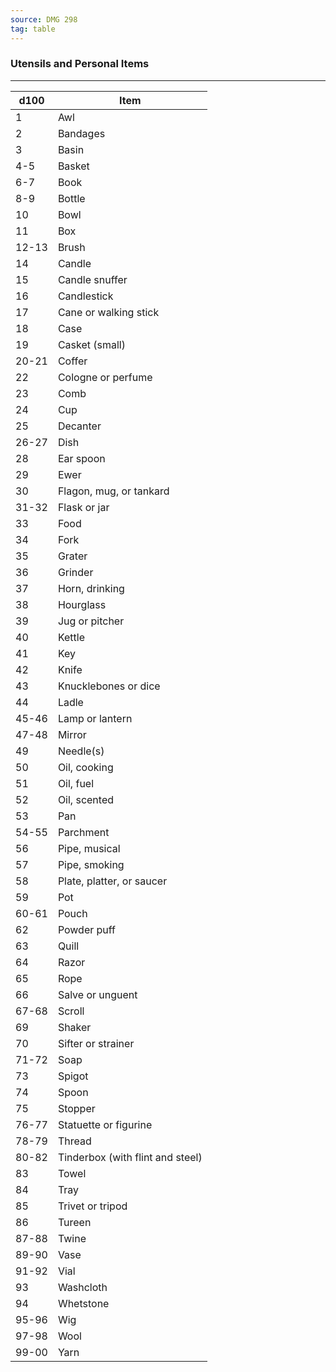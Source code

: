 ```yaml
---
source: DMG 298
tag: table
---
```


### Utensils and Personal Items
---
|d100|Item|
|----|------------|
|1|Awl|
|2|Bandages|
|3|Basin|
|4-5|Basket|
|6-7|Book|
|8-9|Bottle|
|10|Bowl|
|11|Box|
|12-13|Brush|
|14|Candle|
|15|Candle snuffer|
|16|Candlestick|
|17|Cane or walking stick|
|18|Case|
|19|Casket (small)|
|20-21|Coffer|
|22|Cologne or perfume|
|23|Comb|
|24|Cup|
|25|Decanter|
|26-27|Dish|
|28|Ear spoon|
|29|Ewer|
|30|Flagon, mug, or tankard|
|31-32|Flask or jar|
|33|Food|
|34|Fork|
|35|Grater|
|36|Grinder|
|37|Horn, drinking|
|38|Hourglass|
|39|Jug or pitcher|
|40|Kettle|
|41|Key|
|42|Knife|
|43|Knucklebones or dice|
|44|Ladle|
|45-46|Lamp or lantern|
|47-48|Mirror|
|49|Needle(s)|
|50|Oil, cooking|
|51|Oil, fuel|
|52|Oil, scented|
|53|Pan|
|54-55|Parchment|
|56|Pipe, musical|
|57|Pipe, smoking|
|58|Plate, platter, or saucer|
|59|Pot|
|60-61|Pouch|
|62|Powder puff|
|63|Quill|
|64|Razor|
|65|Rope|
|66|Salve or unguent|
|67-68|Scroll|
|69|Shaker|
|70|Sifter or strainer|
|71-72|Soap|
|73|Spigot|
|74|Spoon|
|75|Stopper|
|76-77|Statuette or figurine|
|78-79|Thread|
|80-82|Tinderbox (with flint and steel)|
|83|Towel|
|84|Tray|
|85|Trivet or tripod|
|86|Tureen|
|87-88|Twine|
|89-90|Vase|
|91-92|Vial|
|93|Washcloth|
|94|Whetstone|
|95-96|Wig|
|97-98|Wool|
|99-00|Yarn|

